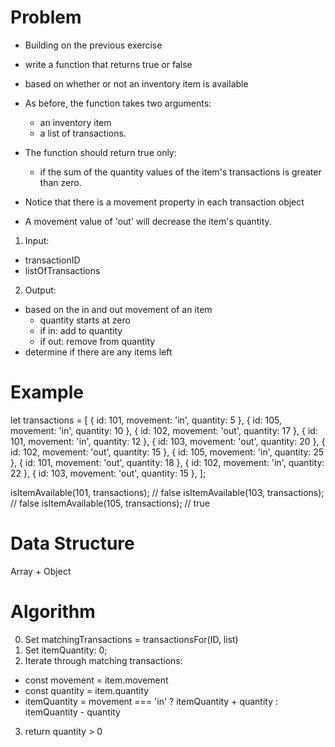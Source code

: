 # Problem

- Building on the previous exercise
- write a function that returns true or false 
- based on whether or not an inventory item is available
- As before, the function takes two arguments: 
  - an inventory item
  - a list of transactions. 
- The function should return true only:
  - if the sum of the quantity values of the item's transactions is greater than zero. 

- Notice that there is a movement property in each transaction object
- A movement value of 'out' will decrease the item's quantity.

1. Input:
  - transactionID 
  - listOfTransactions
2. Output:
  - based on the in and out movement of an item 
    - quantity starts at zero
    - if in: add to quantity
    - if out: remove from quantity 
  - determine if there are any items left 


# Example

let transactions = [ { id: 101, movement: 'in',  quantity:  5 },
                     { id: 105, movement: 'in',  quantity: 10 },
                     { id: 102, movement: 'out', quantity: 17 },
                     { id: 101, movement: 'in',  quantity: 12 },
                     { id: 103, movement: 'out', quantity: 20 },
                     { id: 102, movement: 'out', quantity: 15 },
                     { id: 105, movement: 'in',  quantity: 25 },
                     { id: 101, movement: 'out', quantity: 18 },
                     { id: 102, movement: 'in',  quantity: 22 },
                     { id: 103, movement: 'out', quantity: 15 }, ];

isItemAvailable(101, transactions);     // false
isItemAvailable(103, transactions);     // false
isItemAvailable(105, transactions);     // true

# Data Structure

Array + Object

# Algorithm

0. Set matchingTransactions = transactionsFor(ID, list)
1. Set itemQuantity: 0;
2. Iterate through matching transactions:
  - const movement = item.movement 
  - const quantity = item.quantity  
  - itemQuantity = movement === 'in' ? itemQuantity + quantity : itemQuantity - quantity 
3. return quantity > 0
